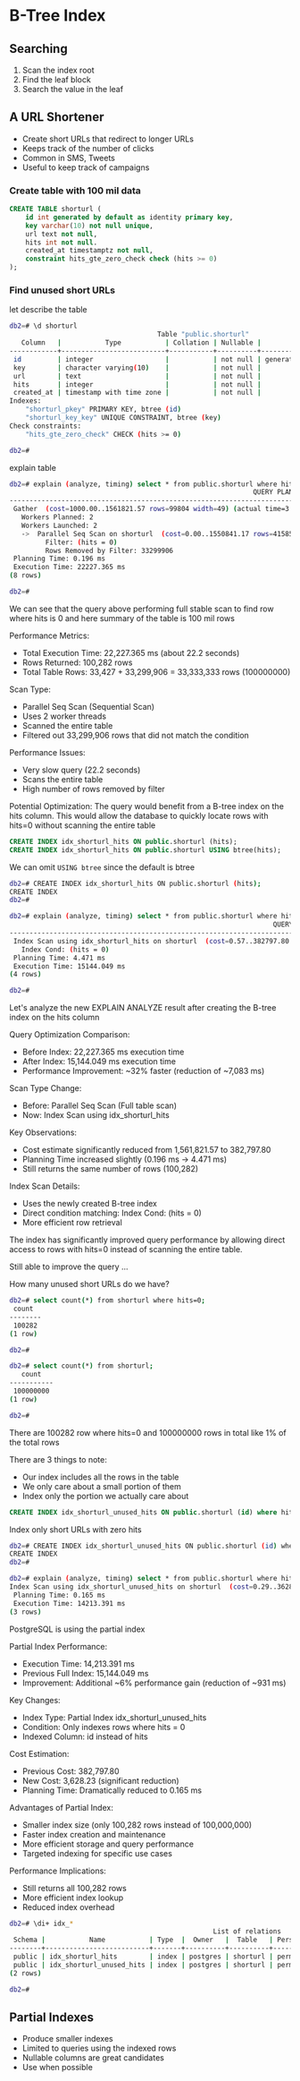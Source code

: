 # B-Tree Index

## Searching

1. Scan the index root
2. Find the leaf block
3. Search the value in the leaf

## A URL Shortener

- Create short URLs that redirect to longer URLs
- Keeps track of the number of clicks
- Common in SMS, Tweets
- Useful to keep track of campaigns

### Create table with 100 mil data

```sql
CREATE TABLE shorturl (
    id int generated by default as identity primary key,
    key varchar(10) not null unique,
    url text not null,
    hits int not null.
    created_at timestamptz not null,
    constraint hits_gte_zero_check check (hits >= 0)
);
```

### Find unused short URLs

let describe the table

```bash
db2=# \d shorturl
                                     Table "public.shorturl"
   Column   |           Type           | Collation | Nullable |             Default
------------+--------------------------+-----------+----------+----------------------------------
 id         | integer                  |           | not null | generated by default as identity
 key        | character varying(10)    |           | not null |
 url        | text                     |           | not null |
 hits       | integer                  |           | not null |
 created_at | timestamp with time zone |           | not null |
Indexes:
    "shorturl_pkey" PRIMARY KEY, btree (id)
    "shorturl_key_key" UNIQUE CONSTRAINT, btree (key)
Check constraints:
    "hits_gte_zero_check" CHECK (hits >= 0)

db2=#
```

explain table

```bash
db2=# explain (analyze, timing) select * from public.shorturl where hits=0;
                                                             QUERY PLAN
------------------------------------------------------------------------------------------------------------------------------------
 Gather  (cost=1000.00..1561821.57 rows=99804 width=49) (actual time=3.327..22224.574 rows=100282 loops=1)
   Workers Planned: 2
   Workers Launched: 2
   ->  Parallel Seq Scan on shorturl  (cost=0.00..1550841.17 rows=41585 width=49) (actual time=3.794..22200.131 rows=33427 loops=3)
         Filter: (hits = 0)
         Rows Removed by Filter: 33299906
 Planning Time: 0.196 ms
 Execution Time: 22227.365 ms
(8 rows)

db2=#
```

We can see that the query above performing full stable scan to find row where hits is 0 and here summary of the table is 100 mil rows

Performance Metrics:

- Total Execution Time: 22,227.365 ms (about 22.2 seconds)
- Rows Returned: 100,282 rows
- Total Table Rows: 33,427 + 33,299,906 = 33,333,333 rows (100000000)

Scan Type:

- Parallel Seq Scan (Sequential Scan)
- Uses 2 worker threads
- Scanned the entire table
- Filtered out 33,299,906 rows that did not match the condition

Performance Issues:

- Very slow query (22.2 seconds)
- Scans the entire table
- High number of rows removed by filter

Potential Optimization: The query would benefit from a B-tree index on the hits column. This would allow the database to quickly locate rows with hits=0 without scanning the entire table

```sql
CREATE INDEX idx_shorturl_hits ON public.shorturl (hits);
CREATE INDEX idx_shorturl_hits ON public.shorturl USING btree(hits);
```

We can omit `USING btree` since the default is btree

```bash
db2=# CREATE INDEX idx_shorturl_hits ON public.shorturl (hits);
CREATE INDEX
db2=#

db2=# explain (analyze, timing) select * from public.shorturl where hits=0;
                                                                  QUERY PLAN
-----------------------------------------------------------------------------------------------------------------------------------------------
 Index Scan using idx_shorturl_hits on shorturl  (cost=0.57..382797.80 rows=99796 width=49) (actual time=0.912..15125.187 rows=100282 loops=1)
   Index Cond: (hits = 0)
 Planning Time: 4.471 ms
 Execution Time: 15144.049 ms
(4 rows)

db2=#
```

Let's analyze the new EXPLAIN ANALYZE result after creating the B-tree index on the hits column

Query Optimization Comparison:

- Before Index: 22,227.365 ms execution time
- After Index: 15,144.049 ms execution time
- Performance Improvement: ~32% faster (reduction of ~7,083 ms)

Scan Type Change:

- Before: Parallel Seq Scan (Full table scan)
- Now: Index Scan using idx_shorturl_hits

Key Observations:

- Cost estimate significantly reduced from 1,561,821.57 to 382,797.80
- Planning Time increased slightly (0.196 ms → 4.471 ms)
- Still returns the same number of rows (100,282)

Index Scan Details:

- Uses the newly created B-tree index
- Direct condition matching: Index Cond: (hits = 0)
- More efficient row retrieval

The index has significantly improved query performance by allowing direct access to rows with hits=0 instead of scanning the entire table.

Still able to improve the query ...

How many unused short URLs do we have?

```bash
db2=# select count(*) from shorturl where hits=0;
 count
--------
 100282
(1 row)

db2=#

db2=# select count(*) from shorturl;
   count
-----------
 100000000
(1 row)

db2=#
```

There are 100282 row where hits=0 and 100000000 rows in total like 1% of the total rows

There are 3 things to note:

- Our index includes all the rows in the table
- We only care about a small portion of them
- Index only the portion we actually care about

```sql
CREATE INDEX idx_shorturl_unused_hits ON public.shorturl (id) where hits=0;
```

Index only short URLs with zero hits

```bash
db2=# CREATE INDEX idx_shorturl_unused_hits ON public.shorturl (id) where hits=0;
CREATE INDEX
db2=#

db2=# explain (analyze, timing) select * from public.shorturl where hits=0;
Index Scan using idx_shorturl_unused_hits on shorturl  (cost=0.29..3628.23 rows=99796 width=49) (actual time=1.639..14195.028 rows=100282 loops=1)
 Planning Time: 0.165 ms
 Execution Time: 14213.391 ms
(3 rows)
```

PostgreSQL is using the partial index

Partial Index Performance:

- Execution Time: 14,213.391 ms
- Previous Full Index: 15,144.049 ms
- Improvement: Additional ~6% performance gain (reduction of ~931 ms)

Key Changes:

- Index Type: Partial Index idx_shorturl_unused_hits
- Condition: Only indexes rows where hits = 0
- Indexed Column: id instead of hits

Cost Estimation:

- Previous Cost: 382,797.80
- New Cost: 3,628.23 (significant reduction)
- Planning Time: Dramatically reduced to 0.165 ms

Advantages of Partial Index:

- Smaller index size (only 100,282 rows instead of 100,000,000)
- Faster index creation and maintenance
- More efficient storage and query performance
- Targeted indexing for specific use cases

Performance Implications:

- Still returns all 100,282 rows
- More efficient index lookup
- Reduced index overhead

```bash
db2=# \di+ idx_*
                                                   List of relations
 Schema |           Name           | Type  |  Owner   |  Table   | Persistence | Access method |  Size   | Description
--------+--------------------------+-------+----------+----------+-------------+---------------+---------+-------------
 public | idx_shorturl_hits        | index | postgres | shorturl | permanent   | btree         | 661 MB  |
 public | idx_shorturl_unused_hits | index | postgres | shorturl | permanent   | btree         | 2208 kB |
(2 rows)

db2=#
```

## Partial Indexes

- Produce smaller indexes
- Limited to queries using the indexed rows
- Nullable columns are great candidates
- Use when possible
